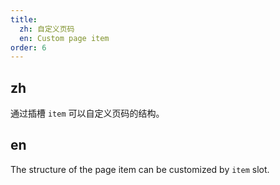 ```yaml
---
title:
  zh: 自定义页码
  en: Custom page item
order: 6
---
```


## zh

通过插槽 `item` 可以自定义页码的结构。

## en

The structure of the page item can be customized by `item` slot.
